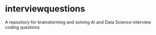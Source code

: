 # interviewquestions
A repository for brainstorming and solving AI and Data Science interview coding questions
